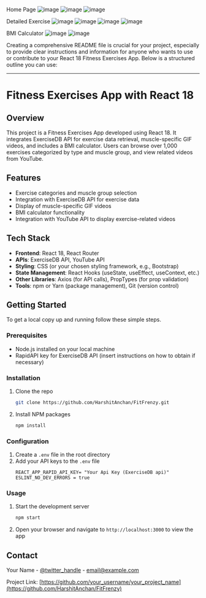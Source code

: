 Home Page
![image](https://github.com/HarshitAnchan/FitFrenzy/assets/88927163/3b6bdee9-5b4a-438e-8874-2f050e123738)
![image](https://github.com/HarshitAnchan/FitFrenzy/assets/88927163/7aa2e49c-04f5-408f-8252-9c59c1880e5c)
![image](https://github.com/HarshitAnchan/FitFrenzy/assets/88927163/66dcd805-afa0-419e-9c15-c2da772f3329)

Detailed Exercise
![image](https://github.com/HarshitAnchan/FitFrenzy/assets/88927163/c66bd573-37ca-42dd-b152-c2bb04f13d7c)
![image](https://github.com/HarshitAnchan/FitFrenzy/assets/88927163/4b8c9a51-2c97-4ea2-aad4-a912fde0a605)
![image](https://github.com/HarshitAnchan/FitFrenzy/assets/88927163/536a2ff3-2d70-4c66-801e-dbcbf6734541)
![image](https://github.com/HarshitAnchan/FitFrenzy/assets/88927163/287a0715-4725-40e2-a795-c38c75f960dd)

BMI Calculator
![image](https://github.com/HarshitAnchan/FitFrenzy/assets/88927163/649e309b-17b5-4ec8-be04-b185492fe753)
![image](https://github.com/HarshitAnchan/FitFrenzy/assets/88927163/3e441ce7-5f28-458d-9776-238a52992df7)

Creating a comprehensive README file is crucial for your project, especially to provide clear instructions and information for anyone who wants to use or contribute to your React 18 Fitness Exercises App. Below is a structured outline you can use:

---

# Fitness Exercises App with React 18

## Overview
This project is a Fitness Exercises App developed using React 18. It integrates ExerciseDB API for exercise data retrieval, muscle-specific GIF videos, and includes a BMI calculator. Users can browse over 1,000 exercises categorized by type and muscle group, and view related videos from YouTube.

## Features
- Exercise categories and muscle group selection
- Integration with ExerciseDB API for exercise data
- Display of muscle-specific GIF videos
- BMI calculator functionality
- Integration with YouTube API to display exercise-related videos

## Tech Stack
- **Frontend**: React 18, React Router
- **APIs**: ExerciseDB API, YouTube API
- **Styling**: CSS (or your chosen styling framework, e.g., Bootstrap)
- **State Management**: React Hooks (useState, useEffect, useContext, etc.)
- **Other Libraries**: Axios (for API calls), PropTypes (for prop validation)
- **Tools**: npm or Yarn (package management), Git (version control)

## Getting Started
To get a local copy up and running follow these simple steps.

### Prerequisites
- Node.js installed on your local machine
- RapidAPI key for ExerciseDB API (insert instructions on how to obtain if necessary)

### Installation
1. Clone the repo
   ```sh
   git clone https://github.com/HarshitAnchan/FitFrenzy.git
   ```
2. Install NPM packages
   ```sh
   npm install
   ```

### Configuration
1. Create a `.env` file in the root directory
2. Add your API keys to the `.env` file
   ```plaintext
   REACT_APP_RAPID_API_KEY= "Your Api Key (ExerciseDB api)"
   ESLINT_NO_DEV_ERRORS = true 
   ```

### Usage
1. Start the development server
   ```sh
   npm start
   ```
2. Open your browser and navigate to `http://localhost:3000` to view the app

## Contact
Your Name - [@twitter_handle](https://x.com/HarshitAnchan02) - email@example.com

Project Link: [https://github.com/your_username/your_project_name](https://github.com/HarshitAnchan/FitFrenzy)





